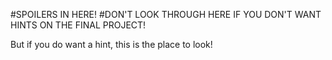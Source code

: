 #SPOILERS IN HERE!
#DON'T LOOK THROUGH HERE IF YOU DON'T WANT HINTS ON THE FINAL PROJECT!

But if you do want a hint, this is the place to look!
